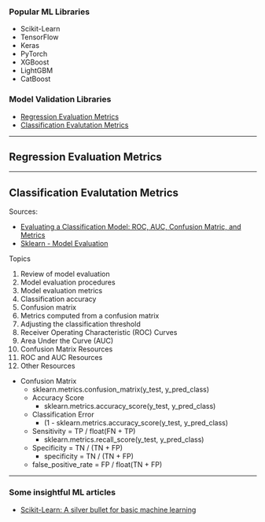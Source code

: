 ### Popular ML Libraries
- Scikit-Learn
- TensorFlow
- Keras
- PyTorch
- XGBoost
- LightGBM
- CatBoost

### Model Validation Libraries
- [Regression Evaluation Metrics](regression-metrics)
- [Classification Evalutation Metrics](classification-metrics)

----
<a name="regression-metrics"></a>
## Regression Evaluation Metrics 


-----
<a name="classification-metrics"></a>
## Classification Evalutation Metrics
Sources:
- [Evaluating a Classification Model: ROC, AUC, Confusion Matric, and Metrics](https://www.ritchieng.com/machine-learning-evaluate-classification-model/)
- [Sklearn - Model Evaluation](https://scikit-learn.org/stable/modules/model_evaluation.html)

Topics
1. Review of model evaluation
1. Model evaluation procedures
1. Model evaluation metrics
1. Classification accuracy
1. Confusion matrix
1. Metrics computed from a confusion matrix
1. Adjusting the classification threshold
1. Receiver Operating Characteristic (ROC) Curves
1. Area Under the Curve (AUC)
1. Confusion Matrix Resources
1. ROC and AUC Resources
1. Other Resources

- Confusion Matrix
  - sklearn.metrics.confusion_matrix(y_test, y_pred_class)
  - Accuracy Score
    - sklearn.metrics.accuracy_score(y_test, y_pred_class)
  - Classification Error
    - (1 - sklearn.metrics.accuracy_score(y_test, y_pred_class)
  - Sensitivity = TP / float(FN + TP)
    - sklearn.metrics.recall_score(y_test, y_pred_class)
  - Specificity = TN / (TN + FP)
    - specificity = TN / (TN + FP)
  - false_positive_rate = FP / float(TN + FP)

-----


### Some insightful ML articles
- [Scikit-Learn: A silver bullet for basic machine learning](https://medium.com/analytics-vidhya/scikit-learn-a-silver-bullet-for-basic-machine-learning-13c7d8b248ee)
